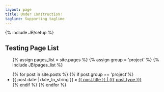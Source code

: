 ```yaml
---
layout: page
title: Under Construction!
tagline: Supporting tagline
---
```

{% include JB/setup %}

## Testing Page List
<ul>
  {% assign pages_list = site.pages %}
  {% assign group = 'project' %}
  {% include JB/pages_list %}
</ul>

<ul class="posts">
  {% for post in site.posts %}
	{% if post.group == 'project'%}
    <li><span>{{ post.date | date_to_string }}</span> &raquo; <a href="{{ BASE_PATH }}{{ post.url }}">{{ post.title }} | ({{ post.type }})</a></li>
    {% endif %}
  {% endfor %}
</ul>



